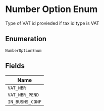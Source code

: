 
# Number Option Enum

Type of VAT id provieded if tax id type is VAT

## Enumeration

`NumberOptionEnum`

## Fields

| Name |
|  --- |
| `VAT_NBR` |
| `VAT_NBR_PEND` |
| `IN_BUSNS_CONF` |


